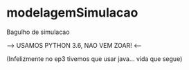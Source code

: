 # modelagemSimulacao
Bagulho de simulacao


--> USAMOS PYTHON 3.6, NAO VEM ZOAR! <--

(Infelizmente no ep3 tivemos que usar java... vida que segue)

